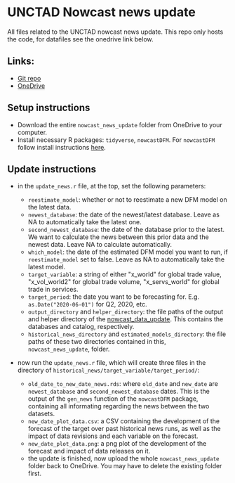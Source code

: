 # UNCTAD Nowcast news update
All files related to the UNCTAD nowcast news update. This repo only hosts the code, for datafiles see the onedrive link below.

## Links:
- [Git repo](https://github.com/dhopp1-UNCTAD/nowcast_news_update)
- [OneDrive](https://unitednations-my.sharepoint.com/personal/daniel_hopp_un_org/_layouts/15/onedrive.aspx?id=%2Fpersonal%2Fdaniel%5Fhopp%5Fun%5Forg%2FDocuments%2Fnowcasts%2Fnowcast%5Fnews%5Fupdate)

## Setup instructions
- Download the entire `nowcast_news_update` folder from OneDrive to your computer.
- Install necessary R packages: `tidyverse`, `nowcastDFM`. For `nowcastDFM` follow install instructions [here](https://github.com/dhopp1-UNCTAD/nowcastDFM).

## Update instructions
- in the `update_news.r` file, at the top, set the following parameters:
	- `reestimate_model`: whether or not to reestimate a new DFM model on the latest data.
	- `newest_database`: the date of the newest/latest database. Leave as NA to automatically take the latest one.
	- `second_newest_database`: the date of the database prior to the latest. We want to calculate the news between this prior data and the newest data. Leave NA to calculate automatically.
	- `which_model`: the date of the estimated DFM model you want to run, if `reestimate_model` set to false. Leave as NA to automatically take the latest model.
	- `target_variable`: a string of either "x\_world" for global trade value, "x\_vol\_world2" for global trade volume, "x\_servs\_world" for global trade in services.
	- `target_period`: the date you want to be forecasting for. E.g. `as.Date("2020-06-01")` for Q2, 2020, etc.
	- `output_directory` and `helper_directory`: the file paths of the output and helper directory of the [nowcast\_data\_update](https://unitednations-my.sharepoint.com/personal/daniel_hopp_un_org/_layouts/15/onedrive.aspx?id=%2Fpersonal%2Fdaniel%5Fhopp%5Fun%5Forg%2FDocuments%2Fnowcasts%2Fnowcast%5Fdata%5Fupdate). This contains the databases and catalog, respectively.
	- `historical_news_directory` and `estimated_models_directory`: the file paths of these two directories contained in this, `nowcast_news_update`, folder.

- now run the `update_news.r` file, which will create three files in the directory of `historical_news/target_variable/target_period/`:
	- `old_date_to_new_date_news.rds`: where `old_date` and `new_date` are `newest_database` and `second_newest_database` dates. This is the output of the `gen_news` function of the `nowcastDFM` package, containing all informating regarding the news between the two datasets.
	- `new_date_plot_data.csv`: a CSV containing the development of the forecast of the target over past historical news runs, as well as the impact of data revisions and each variable on the forecast.
	- `new_date_plot_data.png`: a png plot of the development of the forecast and impact of data releases on it.
	- the update is finished, now upload the whole `nowcast_news_update` folder back to OneDrive. You may have to delete the existing folder first.
